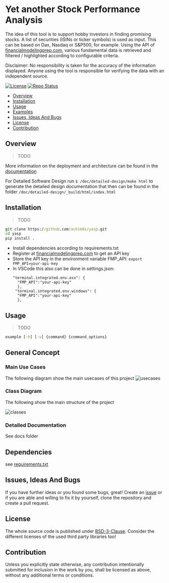 # Yet another Stock Performance Analysis

The idea of this tool is to support hobby investors in finding promising stocks. A list of securities (ISINs or ticker symbols) is used as input. This can be based on Dax, Nasdaq or S&P500, for example. Using the API of [financialmodelingprep.com](https://site.financialmodelingprep.com/), various fundamental data is retrieved and filtered / highlighted according to configurable criteria.

Disclaimer: No responsibility is taken for the accuracy of the information displayed. Anyone using the tool is responsible for verifying the data with an independent source.

[![License](https://img.shields.io/badge/license-bsd-3.svg)](https://choosealicense.com/licenses/bsd-3-clause/) [![Repo Status](https://www.repostatus.org/badges/latest/wip.svg)](https://www.repostatus.org/#wip) 

- [Overview](#overview)
- [Installation](#installation)
- [Usage](#usage)
- [Examples](#examples)
- [Issues, Ideas And Bugs](#issues-ideas-and-bugs)
- [License](#license)
- [Contribution](#contribution)

## Overview
>TODO

More information on the deployment and architecture can be found in the [documentation](./doc/README.md)

For Detailed Software Design run `$ /doc/detailed-design/make html` to generate the detailed design documentation that then can be found
in the folder `/doc/detailed-design/_build/html/index.html`

## Installation
>TODO
```cmd
git clone https://github.com/achim0x/yasp.git
cd yasp
pip install .
```
- Install dependencies according to requirements.txt
- Register at [financialmodelingprep.com](https://site.financialmodelingprep.com/) to get an API key
- Store the API key in the environment variable FMP_API: `export FMP_API=your-api-key`
- In VSCode this also can be done in settings.json:
  ```
  "terminal.integrated.env.osx": {
    "FMP_API":"your-api-key"
    },
   "terminal.integrated.env.windows": {
    "FMP_API":"your-api-key"
    },
    ```

## Usage

>TODO
```cmd
example [-h] [-v] {command} {command_options}
```
## General Concept
### Main Use Cases

The following diagram show the main usecases of this project
![usecases](https://www.plantuml.com/plantuml/proxy?cache=no&src=https://raw.githubusercontent.com/achim0x/yasp/master/docs/diagrams/src/usecases.iuml&fmt=svg)

### Class Diagram

The following show the main structure of the project

![classes](https://www.plantuml.com/plantuml/proxy?cache=no&src=https://raw.githubusercontent.com/achim0x/yasp/master/docs/diagrams/src/classes.iuml&fmt=svg)

### Detailed Documentation
See docs folder

## Dependencies
see [requirements.txt](requirements.txt)

## Issues, Ideas And Bugs

If you have further ideas or you found some bugs, great! Create an [issue](https://github.com/achim0x/yasp/issues) or if you are able and willing to fix it by yourself, clone the repository and create a pull request.

## License

The whole source code is published under [BSD-3-Clause](https://github.com/achim0x/yasp/blob/main/LICENSE).
Consider the different licenses of the used third party libraries too!

## Contribution

Unless you explicitly state otherwise, any contribution intentionally submitted for inclusion in the work by you, shall be licensed as above, without any additional terms or conditions.